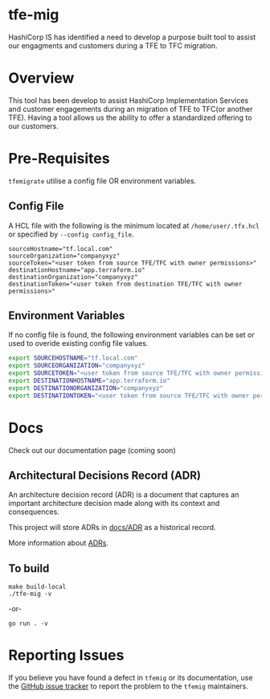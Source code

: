 # tfe-mig

HashiCorp IS has identified a need to develop a purpose built tool to assist our engagments and customers during a TFE to TFC migration. 


# Overview

This tool has been develop to assist HashiCorp Implementation Services and customer engagements during an migration of TFE to TFC(or another TFE). Having a tool allows us the ability to offer a standardized offering to our customers. 


# Pre-Requisites

`tfemigrate` utilise a config file OR environment variables. 

## Config File

A HCL file with the following is the minimum located at `/home/user/.tfx.hcl` or specified by `--config config_file`.

```hcl
sourceHostname="tf.local.com"
sourceOrganization="companyxyz"
sourceToken="<user token from source TFE/TFC with owner permissions>"
destinationHostname="app.terraform.io"
destinationOrganization="companyxyz"
destinationToken="<user token from destination TFE/TFC with owner permissions>"
```


## Environment Variables
If no config file is found, the following environment variables can be set or used to overide existing config file values. 

```bash
export SOURCEHOSTNAME="tf.local.com"
export SOURCEORGANIZATION="companyxyz"
export SOURCETOKEN="<user token from source TFE/TFC with owner permissions>"
export DESTINATIONHOSTNAME="app.terraform.io"
export DESTINATIONORGANIZATION="companyxyz"
export DESTINATIONTOKEN="<user token from source TFE/TFC with owner permissions>"
```

# Docs

Check out our documentation page (coming soon)

## Architectural Decisions Record (ADR)

An architecture decision record (ADR) is a document that captures an important architecture decision made along with its context and consequences.

This project will store ADRs in [docs/ADR](docs/ADR/) as a historical record. 

More information about [ADRs](docs/ADR/index.md).


## To build

```
make build-local
./tfe-mig -v
```

-or-

```
go run . -v
```


# Reporting Issues

If you believe you have found a defect in `tfemig` or its documentation, use the [GitHub issue tracker](https://github.com/hashicorp-services/tfe-migrate/issues) to report the problem to the `tfemig` maintainers. 

